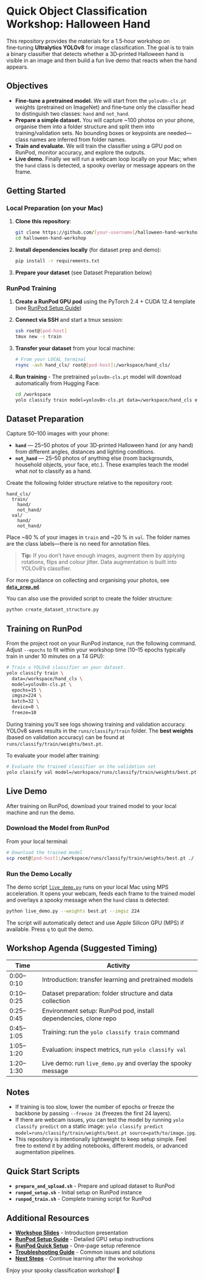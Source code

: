 # Quick Object Classification Workshop: Halloween Hand

This repository provides the materials for a 1.5‑hour workshop on fine‑tuning **Ultralytics YOLOv8** for image classification.  The goal is to train a binary classifier that detects whether a 3D‑printed Halloween hand is visible in an image and then build a fun live demo that reacts when the hand appears.

## Objectives

* **Fine‑tune a pretrained model.**  We will start from the `yolov8n‑cls.pt` weights (pretrained on ImageNet) and fine‑tune only the classifier head to distinguish two classes: `hand` and `not_hand`.
* **Prepare a simple dataset.**  You will capture ~100 photos on your phone, organise them into a folder structure and split them into training/validation sets.  No bounding boxes or keypoints are needed—class names are inferred from folder names.
* **Train and evaluate.**  We will train the classifier using a GPU pod on RunPod, monitor accuracy, and explore the outputs.
* **Live demo.**  Finally we will run a webcam loop locally on your Mac; when the `hand` class is detected, a spooky overlay or message appears on the frame.

## Getting Started

### Local Preparation (on your Mac)

1. **Clone this repository**:
   ```bash
   git clone https://github.com/[your-username]/halloween-hand-workshop.git
   cd halloween-hand-workshop
   ```

2. **Install dependencies locally** (for dataset prep and demo):
   ```bash
   pip install -r requirements.txt
   ```

3. **Prepare your dataset** (see Dataset Preparation below)

### RunPod Training

1. **Create a RunPod GPU pod** using the PyTorch 2.4 + CUDA 12.4 template (see [RunPod Setup Guide](docs/runpod_setup.md))

2. **Connect via SSH** and start a tmux session:
   ```bash
   ssh root@[pod-host]
   tmux new -s train
   ```

3. **Transfer your dataset** from your local machine:
   ```bash
   # From your LOCAL terminal
   rsync -avh hand_cls/ root@[pod-host]:/workspace/hand_cls/
   ```

4. **Run training** - The pretrained `yolov8n‑cls.pt` model will download automatically from Hugging Face:
   ```bash
   cd /workspace
   yolo classify train model=yolov8n-cls.pt data=/workspace/hand_cls epochs=15 imgsz=224 batch=32 device=0 freeze=10
   ```

## Dataset Preparation

Capture 50–100 images with your phone:

* **`hand`** — 25–50 photos of your 3D‑printed Halloween hand (or any hand) from different angles, distances and lighting conditions.
* **`not_hand`** — 25–50 photos of anything else (room backgrounds, household objects, your face, etc.).  These examples teach the model what *not* to classify as a hand.

Create the following folder structure relative to the repository root:

```
hand_cls/
  train/
    hand/
    not_hand/
  val/
    hand/
    not_hand/
```

Place ~80 % of your images in `train` and ~20 % in `val`.  The folder names are the class labels—there is no need for annotation files.

> **Tip:** If you don’t have enough images, augment them by applying rotations, flips and colour jitter.  Data augmentation is built into YOLOv8’s classifier.

For more guidance on collecting and organising your photos, see **[`data_prep.md`](data_prep.md)**.

You can also use the provided script to create the folder structure:
```bash
python create_dataset_structure.py
```

## Training on RunPod

From the project root on your RunPod instance, run the following command.  Adjust `--epochs` to fit within your workshop time (10–15 epochs typically train in under 10 minutes on a T4 GPU):

```bash
# Train a YOLOv8 classifier on your dataset.
yolo classify train \
  data=/workspace/hand_cls \
  model=yolov8n-cls.pt \
  epochs=15 \
  imgsz=224 \
  batch=32 \
  device=0 \
  freeze=10
```

During training you’ll see logs showing training and validation accuracy.  YOLOv8 saves results in the `runs/classify/train` folder.  The **best weights** (based on validation accuracy) can be found at `runs/classify/train/weights/best.pt`.

To evaluate your model after training:

```bash
# Evaluate the trained classifier on the validation set
yolo classify val model=/workspace/runs/classify/train/weights/best.pt data=/workspace/hand_cls
```

## Live Demo

After training on RunPod, download your trained model to your local machine and run the demo.

### Download the Model from RunPod

From your local terminal:
```bash
# Download the trained model
scp root@[pod-host]:/workspace/runs/classify/train/weights/best.pt ./
```

### Run the Demo Locally

The demo script [`live_demo.py`](live_demo.py) runs on your local Mac using MPS acceleration.  It opens your webcam, feeds each frame to the trained model and overlays a spooky message when the `hand` class is detected:

```bash
python live_demo.py --weights best.pt --imgsz 224
```

The script will automatically detect and use Apple Silicon GPU (MPS) if available.  Press `q` to quit the demo.

## Workshop Agenda (Suggested Timing)

| Time      | Activity                                                        |
|-----------|-----------------------------------------------------------------|
| 0:00–0:10 | Introduction: transfer learning and pretrained models           |
| 0:10–0:25 | Dataset preparation: folder structure and data collection       |
| 0:25–0:45 | Environment setup: RunPod pod, install dependencies, clone repo |
| 0:45–1:05 | Training: run the `yolo classify train` command                 |
| 1:05–1:20 | Evaluation: inspect metrics, run `yolo classify val`            |
| 1:20–1:30 | Live demo: run `live_demo.py` and overlay the spooky message    |

## Notes

* If training is too slow, lower the number of epochs or freeze the backbone by passing `--freeze 24` (freezes the first 24 layers).
* If there are webcam issues, you can test the model by running `yolo classify predict` on a static image: `yolo classify predict model=runs/classify/train/weights/best.pt source=path/to/image.jpg`.
* This repository is intentionally lightweight to keep setup simple.  Feel free to extend it by adding notebooks, different models, or advanced augmentation pipelines.

## Quick Start Scripts

- **`prepare_and_upload.sh`** - Prepare and upload dataset to RunPod
- **`runpod_setup.sh`** - Initial setup on RunPod instance
- **`runpod_train.sh`** - Complete training script for RunPod

## Additional Resources

- **[Workshop Slides](docs/workshop_slides.md)** - Introduction presentation
- **[RunPod Setup Guide](docs/runpod_setup.md)** - Detailed GPU setup instructions
- **[RunPod Quick Setup](docs/runpod_quick_setup.md)** - One-page setup reference
- **[Troubleshooting Guide](docs/troubleshooting.md)** - Common issues and solutions
- **[Next Steps](docs/next_steps.md)** - Continue learning after the workshop

Enjoy your spooky classification workshop! 🎃
